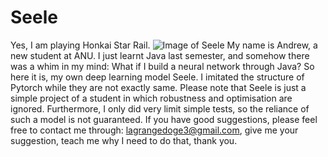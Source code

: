 # Seele
Yes, I am playing Honkai Star Rail.
![Image of Seele](https://www.pockettactics.com/wp-content/uploads/2022/06/honkai-star-rail-seele-1.jpg)
My name is Andrew, a new student at ANU. I just learnt Java last semester, and somehow there was a whim in my mind:
What if I build a neural network through Java?
So here it is, my own deep learning model Seele.
I imitated the structure of Pytorch while they 
are not exactly same. Please note that Seele is just a simple project of a
student in which robustness and optimisation are ignored. Furthermore, I only did very limit simple tests, so the reliance of such a model is not
guaranteed.
If you have good suggestions, please feel free to contact me through:
lagrangedoge3@gmail.com, give me your suggestion, teach me why I need to do that,
thank you.